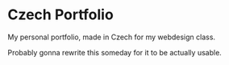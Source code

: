 # Czech Portfolio
 My personal portfolio, made in Czech for my webdesign class.

Probably gonna rewrite this someday for it to be actually usable.
